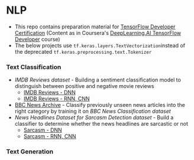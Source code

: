 # NLP

- This repo contains preparation material for [TensorFlow Developer Certification](https://www.tensorflow.org/certificate) (Content as in Coursera's [DeepLearning.AI TensorFlow Developer](https://coursera.org/professional-certificates/tensorflow-in-practice) course)
- The below projects use ```tf.keras.layers.TextVectorization```instead of the deprecated ```tf.keras.preprocessing.text.Tokenizer```

### Text Classification

- *IMDB Reviews dataset* - Building a sentiment classification model to distinguish between positive and negative movie reviews
  - [IMDB Reviews - DNN](https://github.com/resh22an/natural-language-processing/blob/f35b115b30e7366d1284387825f5155b726992f4/text-classification/IMDBReviews_DNN.ipynb)
  - [IMDB Reviews - RNN, CNN](https://github.com/resh22an/natural-language-processing/blob/f35b115b30e7366d1284387825f5155b726992f4/text-classification/IMDBReviews_RNN_CNN.ipynb)
- [BBC News Archive](https://github.com/resh22an/natural-language-processing/blob/c7729b71c5a1185134d5f52f49e18e3b17393357/text-classification/BBCNewsArchive.ipynb) - Classify previously unseen news articles into the right category by training it on *BBC News Classification dataset*
- *News Headlines Dataset for Sarcasm Detection dataset* - Build a classifier to determine whether the news headlines are sarcastic or not
  - [Sarcasm - DNN](https://github.com/resh22an/natural-language-processing/blob/f35b115b30e7366d1284387825f5155b726992f4/text-classification/Sarcasm_DNN.ipynb)
  - [Sarcasm - RNN, CNN](https://github.com/resh22an/natural-language-processing/blob/f35b115b30e7366d1284387825f5155b726992f4/text-classification/Sarcasm_RNN_CNN.ipynb)


### Text Generation
